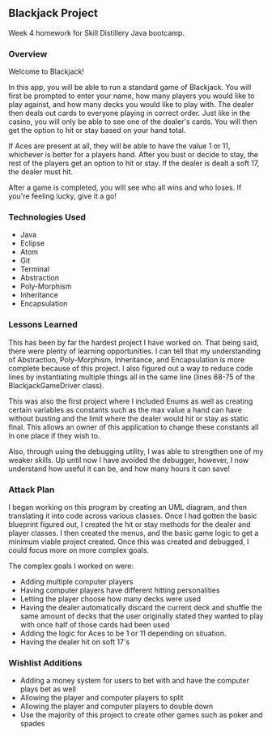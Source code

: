 ## Blackjack Project

Week 4 homework for Skill Distillery Java bootcamp.

### Overview

Welcome to Blackjack!

In this app, you will be able to run a standard game of Blackjack.  You will first be prompted to enter your name, how many players you would like to play against, and how many decks you would like to play with.  The dealer then deals out cards to everyone playing in correct order.  Just like in the casino, you will only be able to see one of the dealer's cards.  You will then get the option to hit or stay based on your hand total.  

If Aces are present at all, they will be able to have the value 1 or 11, whichever is better for a players hand.  After you bust or decide to stay, the rest of the players get an option to hit or stay.  If the dealer is dealt a soft 17, the dealer must hit.

After a game is completed, you will see who all wins and who loses.  If you're feeling lucky, give it a go!

### Technologies Used

* Java
* Eclipse
* Atom
* Git
* Terminal
* Abstraction
* Poly-Morphism
* Inheritance
* Encapsulation

### Lessons Learned

This has been by far the hardest project I have worked on.  That being said, there were plenty of learning opportunities.  I can tell that my understanding of Abstraction, Poly-Morphism, Inheritance, and Encapsulation is more complete because of this project.  I also figured out a way to reduce code lines by instantiating multiple things all in the same line (lines 68-75 of the BlackjackGameDriver class).

This was also the first project where I included Enums as well as creating certain variables as constants such as the max value a hand can have without busting and the limit where the dealer would hit or stay as static final.  This allows an owner of this application to change these constants all in one place if they wish to.

Also, through using the debugging utility, I was able to strengthen one of my weaker skills.  Up until now I have avoided the debugger, however, I now understand how useful it can be, and how many hours it can save!

### Attack Plan

I began working on this program by creating an UML diagram, and then translating it into code across various classes.  Once I had gotten the basic blueprint figured out, I created the hit or stay methods for the dealer and player classes.  I then created the menus, and the basic game logic to get a minimum viable project created.  Once this was created and debugged, I could focus more on more complex goals.

The complex goals I worked on were:
 * Adding multiple computer players
 * Having computer players have different hitting personalities
 * Letting the player choose how many decks were used
 * Having the dealer automatically discard the current deck and shuffle the same amount of decks that the user originally stated they wanted to play with once half of those cards had been used
 * Adding the logic for Aces to be 1 or 11 depending on situation.
 * Having the dealer hit on soft 17's

### Wishlist Additions

* Adding a money system for users to bet with and have the computer plays bet as well
* Allowing the player and computer players to split
* Allowing the player and computer players to double down
* Use the majority of this project to create other games such as poker and spades
